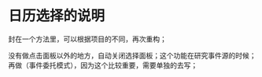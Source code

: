 # 日历选择的说明

封在一个方法里，可以根据项目的不同，再次重构；

没有做点击面板以外的地方，自动关闭选择面板；这个功能在研究事件源的时候；再做（事件委托模式），因为这个比较重要，需要单独的去写；